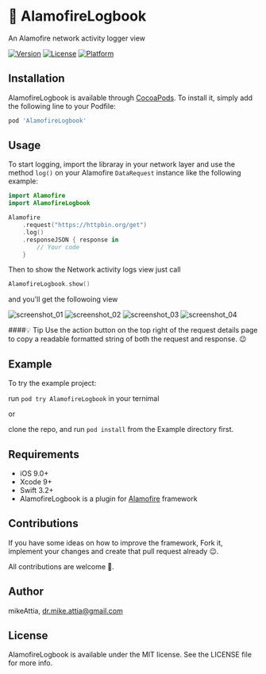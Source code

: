 # 📒 AlamofireLogbook
An Alamofire network activity logger view

<!--[![CI Status](https://img.shields.io/travis/mikeAttia/AlamofireLogbook.svg?style=flat)](https://travis-ci.org/mikeAttia/AlamofireLogbook)-->
[![Version](https://img.shields.io/cocoapods/v/AlamofireLogbook.svg?style=flat)](https://cocoapods.org/pods/AlamofireLogbook)
[![License](https://img.shields.io/cocoapods/l/AlamofireLogbook.svg?style=flat)](https://cocoapods.org/pods/AlamofireLogbook)
[![Platform](https://img.shields.io/cocoapods/p/AlamofireLogbook.svg?style=flat)](https://cocoapods.org/pods/AlamofireLogbook)

## Installation

AlamofireLogbook is available through [CocoaPods](https://cocoapods.org). To install
it, simply add the following line to your Podfile:

```ruby
pod 'AlamofireLogbook'
```


## Usage

To start logging, import the libraray in your network layer and use the method `log()` on your Alamofire `DataRequest` instance like the following example:

```swift
import Alamofire
import AlamofireLogbook

Alamofire
	.request("https://httpbin.org/get")
	.log()
	.responseJSON { response in
		// Your code
	}
```

Then to show the Network activity logs view just call

```swift
AlamofireLogbook.show()
```
and you'll get the followoing view

![screenshot_01](https://raw.githubusercontent.com/mikeAttia/AlamofireLogbook/master/Screenshots/screenshot_01.png) ![screenshot_02](https://raw.githubusercontent.com/mikeAttia/AlamofireLogbook/master/Screenshots/screenshot_02.png) ![screenshot_03](https://raw.githubusercontent.com/mikeAttia/AlamofireLogbook/master/Screenshots/screenshot_03.png) ![screenshot_04](https://raw.githubusercontent.com/mikeAttia/AlamofireLogbook/master/Screenshots/screenshot_04.png)

####💡 Tip
Use the action button on the top right of the request details page to copy a readable formatted string of both the request and response. 😉 


## Example

To try the example project:

run `pod try AlamofireLogbook` in your ternimal

or

clone the repo, and run `pod install` from the Example directory first.


## Requirements

- iOS 9.0+
- Xcode 9+
- Swift 3.2+
- AlamofireLogbook is a plugin for [Alamofire](https://github.com/Alamofire/Alamofire) framework

## Contributions

If you have some ideas on how to improve the framework, Fork it, implement your changes and create that pull request already 😉.

All contributions are welcome 🤗.

## Author

mikeAttia, dr.mike.attia@gmail.com

## License

AlamofireLogbook is available under the MIT license. See the LICENSE file for more info.
